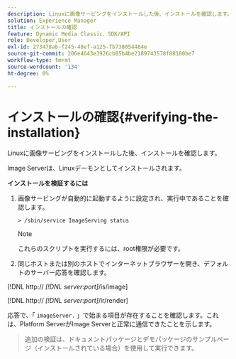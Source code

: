 ```yaml
---
description: Linuxに画像サービングをインストールした後、インストールを確認します。
solution: Experience Manager
title: インストールの確認
feature: Dynamic Media Classic、SDK/API
role: Developer,User
exl-id: 273478ab-f245-48ef-a125-fb738054484e
source-git-commit: 206e4643e3926cb85b4be2189743578f88180be7
workflow-type: tm+mt
source-wordcount: '134'
ht-degree: 0%

---
```


# インストールの確認{#verifying-the-installation}

Linuxに画像サービングをインストールした後、インストールを確認します。

Image Serverは、Linuxデーモンとしてインストールされます。

**インストールを検証するには**

1. 画像サービングが自動的に起動するように設定され、実行中であることを確認します。

   `> /sbin/service ImageServing status`

   >[!NOTE]
   >
   >これらのスクリプトを実行するには、root権限が必要です。

1. 同じホストまたは別のホストでインターネットブラウザーを開き、デフォルトのサーバー応答を確認します。

[!DNL http:// *[!DNL server:port]*/is/image]

[!DNL http:// *[!DNL server:port]*/ir/render]

応答で、「 `imageServer.` 」で始まる項目が存在することを確認します。これは、Platform ServerがImage Serverと正常に通信できたことを示します。
>追加の検証は、ドキュメントパッケージとデモパッケージのサンプルページ（インストールされている場合）を使用して実行できます。
